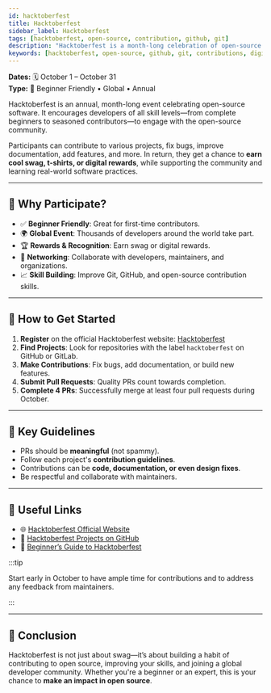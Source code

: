 ```yaml
---
id: hacktoberfest
title: Hacktoberfest
sidebar_label: Hacktoberfest
tags: [hacktoberfest, open-source, contribution, github, git]
description: "Hacktoberfest is a month-long celebration of open-source software development where developers worldwide contribute to projects, earn swag, and grow with the community."
keywords: [hacktoberfest, open-source, github, git, contributions, digitalocean, annual event, october]
---
```


**Dates:** 🗓 October 1 – October 31  
**Type:** 🌟 Beginner Friendly • Global • Annual  

Hacktoberfest is an annual, month-long event celebrating open-source software. It encourages developers of all skill levels—from complete beginners to seasoned contributors—to engage with the open-source community.  

Participants can contribute to various projects, fix bugs, improve documentation, add features, and more. In return, they get a chance to **earn cool swag, t-shirts, or digital rewards**, while supporting the community and learning real-world software practices.

---

## 🎯 Why Participate?

- ✅ **Beginner Friendly**: Great for first-time contributors.  
- 🌍 **Global Event**: Thousands of developers around the world take part.  
- 🏆 **Rewards & Recognition**: Earn swag or digital rewards.  
- 🤝 **Networking**: Collaborate with developers, maintainers, and organizations.  
- 📈 **Skill Building**: Improve Git, GitHub, and open-source contribution skills.  

---

## 🚀 How to Get Started

1. **Register** on the official Hacktoberfest website: [Hacktoberfest](https://hacktoberfest.com/)  
2. **Find Projects**: Look for repositories with the label `hacktoberfest` on GitHub or GitLab.  
3. **Make Contributions**: Fix bugs, add documentation, or build new features.  
4. **Submit Pull Requests**: Quality PRs count towards completion.  
5. **Complete 4 PRs**: Successfully merge at least four pull requests during October.  

---

## 📌 Key Guidelines

- PRs should be **meaningful** (not spammy).  
- Follow each project's **contribution guidelines**.  
- Contributions can be **code, documentation, or even design fixes**.  
- Be respectful and collaborate with maintainers.  

---

## 🔗 Useful Links

- 🌐 [Hacktoberfest Official Website](https://hacktoberfest.com/)  
- 📂 [Hacktoberfest Projects on GitHub](https://github.com/topics/hacktoberfest)  
- 📖 [Beginner’s Guide to Hacktoberfest](https://hacktoberfest.com/participation/)  

:::tip

Start early in October to have ample time for contributions and to address any feedback from maintainers.

:::

---

## 🏁 Conclusion

Hacktoberfest is not just about swag—it’s about building a habit of contributing to open source, improving your skills, and joining a global developer community. Whether you're a beginner or an expert, this is your chance to **make an impact in open source**.